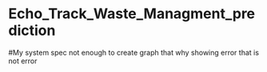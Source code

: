 # Echo_Track_Waste_Managment_prediction
#My system spec not enough to create graph that why showing error that is not error 
